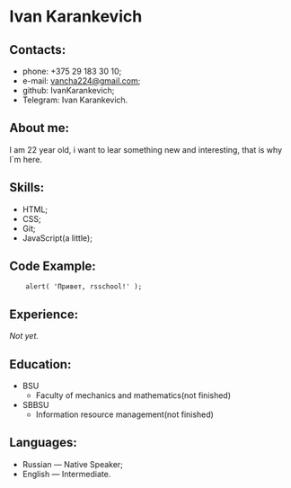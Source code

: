# Ivan Karankevich
## Contacts:
* phone: +375 29 183 30 10;
* e-mail: vancha224@gmail.com;
* github: IvanKarankevich;
* Telegram: Ivan Karankevich.
## About me:
I am 22 year old, i want to lear something new and interesting, that is why I`m here.
## Skills:
* HTML;
* CSS;
* Git;
* JavaScript(a little);
## Code Example:
```
    alert( 'Привет, rsschool!' );
```
## Experience:
*Not yet.*
## Education:
* BSU
    + Faculty of mechanics and mathematics(not finished)
* SBBSU
    + Information resource management(not finished)
## Languages:
* Russian — Native Speaker;
* English — Intermediate.
